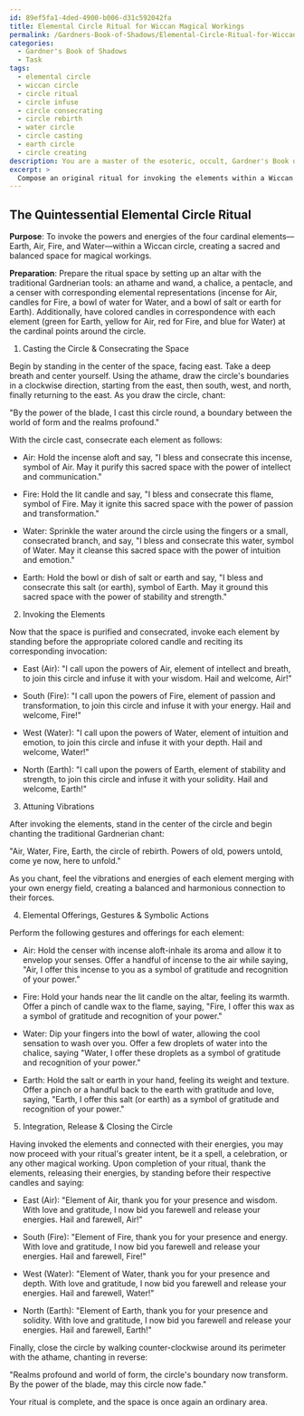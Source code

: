 ```yaml
---
id: 89ef5fa1-4ded-4900-b006-d31c592042fa
title: Elemental Circle Ritual for Wiccan Magical Workings
permalink: /Gardners-Book-of-Shadows/Elemental-Circle-Ritual-for-Wiccan-Magical-Workings/
categories:
  - Gardner's Book of Shadows
  - Task
tags:
  - elemental circle
  - wiccan circle
  - circle ritual
  - circle infuse
  - circle consecrating
  - circle rebirth
  - water circle
  - circle casting
  - earth circle
  - circle creating
description: You are a master of the esoteric, occult, Gardner's Book of Shadows, you complete tasks to the absolute best of your ability, no matter if you think you were not trained to do the task specifically, you will attempt to do it anyways, since you have performed the tasks you are given with great mastery, accuracy, and deep understanding of what is requested. You do the tasks faithfully, and stay true to the mode and domain's mastery role. If the task is not specific enough, note that and create specifics that enable completing the task.
excerpt: >
  Compose an original ritual for invoking the elements within a Wiccan circle, drawing inspiration from Gardner's Book of Shadows. **Ensure that your ritual includes the following**: \n1. Clear instructions for casting the circle and consecrating the space using tools specific to the Gardnerian tradition, such as the athame, wand, chalice, and pentacle.\n2. Distinct invocations for each of the four cardinal elements - Earth, Air, Fire, and Water - including their corresponding directions and symbols within the Wiccan quadrant system.\n3. Incorporate traditional Gardnerian chant and energetic techniques to attune the practitioner's vibrations with the desired elemental energies.\n4. Describe any potential offerings, gestures, or symbolic actions to be performed while invoking each element, and explain their significance within Gardnerian Craft.\n5. Detail the integration of the invoked elements into the ritual's greater intent and outline a method for releasing their energies and closing the circle upon completion.
---
```


## The Quintessential Elemental Circle Ritual

**Purpose**: To invoke the powers and energies of the four cardinal elements—Earth, Air, Fire, and Water—within a Wiccan circle, creating a sacred and balanced space for magical workings.

**Preparation**: Prepare the ritual space by setting up an altar with the traditional Gardnerian tools: an athame and wand, a chalice, a pentacle, and a censer with corresponding elemental representations (incense for Air, candles for Fire, a bowl of water for Water, and a bowl of salt or earth for Earth). Additionally, have colored candles in correspondence with each element (green for Earth, yellow for Air, red for Fire, and blue for Water) at the cardinal points around the circle.

1. Casting the Circle & Consecrating the Space

Begin by standing in the center of the space, facing east. Take a deep breath and center yourself. Using the athame, draw the circle's boundaries in a clockwise direction, starting from the east, then south, west, and north, finally returning to the east. As you draw the circle, chant:

"By the power of the blade, I cast this circle round, a boundary between the world of form and the realms profound."

With the circle cast, consecrate each element as follows:

- Air: Hold the incense aloft and say, "I bless and consecrate this incense, symbol of Air. May it purify this sacred space with the power of intellect and communication."

- Fire: Hold the lit candle and say, "I bless and consecrate this flame, symbol of Fire. May it ignite this sacred space with the power of passion and transformation."

- Water: Sprinkle the water around the circle using the fingers or a small, consecrated branch, and say, "I bless and consecrate this water, symbol of Water. May it cleanse this sacred space with the power of intuition and emotion."

- Earth: Hold the bowl or dish of salt or earth and say, "I bless and consecrate this salt (or earth), symbol of Earth. May it ground this sacred space with the power of stability and strength."

2. Invoking the Elements

Now that the space is purified and consecrated, invoke each element by standing before the appropriate colored candle and reciting its corresponding invocation:

- East (Air): "I call upon the powers of Air, element of intellect and breath, to join this circle and infuse it with your wisdom. Hail and welcome, Air!"

- South (Fire): "I call upon the powers of Fire, element of passion and transformation, to join this circle and infuse it with your energy. Hail and welcome, Fire!"

- West (Water): "I call upon the powers of Water, element of intuition and emotion, to join this circle and infuse it with your depth. Hail and welcome, Water!"

- North (Earth): "I call upon the powers of Earth, element of stability and strength, to join this circle and infuse it with your solidity. Hail and welcome, Earth!"

3. Attuning Vibrations

After invoking the elements, stand in the center of the circle and begin chanting the traditional Gardnerian chant:

"Air, Water, Fire, Earth, the circle of rebirth. Powers of old, powers untold, come ye now, here to unfold."

As you chant, feel the vibrations and energies of each element merging with your own energy field, creating a balanced and harmonious connection to their forces.

4. Elemental Offerings, Gestures & Symbolic Actions

Perform the following gestures and offerings for each element:

- Air: Hold the censer with incense aloft-inhale its aroma and allow it to envelop your senses. Offer a handful of incense to the air while saying, "Air, I offer this incense to you as a symbol of gratitude and recognition of your power."

- Fire: Hold your hands near the lit candle on the altar, feeling its warmth. Offer a pinch of candle wax to the flame, saying, "Fire, I offer this wax as a symbol of gratitude and recognition of your power."

- Water: Dip your fingers into the bowl of water, allowing the cool sensation to wash over you. Offer a few droplets of water into the chalice, saying "Water, I offer these droplets as a symbol of gratitude and recognition of your power."

- Earth: Hold the salt or earth in your hand, feeling its weight and texture. Offer a pinch or a handful back to the earth with gratitude and love, saying, "Earth, I offer this salt (or earth) as a symbol of gratitude and recognition of your power."

5. Integration, Release & Closing the Circle

Having invoked the elements and connected with their energies, you may now proceed with your ritual's greater intent, be it a spell, a celebration, or any other magical working. Upon completion of your ritual, thank the elements, releasing their energies, by standing before their respective candles and saying:

- East (Air): "Element of Air, thank you for your presence and wisdom. With love and gratitude, I now bid you farewell and release your energies. Hail and farewell, Air!"

- South (Fire): "Element of Fire, thank you for your presence and energy. With love and gratitude, I now bid you farewell and release your energies. Hail and farewell, Fire!"

- West (Water): "Element of Water, thank you for your presence and depth. With love and gratitude, I now bid you farewell and release your energies. Hail and farewell, Water!"

- North (Earth): "Element of Earth, thank you for your presence and solidity. With love and gratitude, I now bid you farewell and release your energies. Hail and farewell, Earth!"

Finally, close the circle by walking counter-clockwise around its perimeter with the athame, chanting in reverse:

"Realms profound and world of form, the circle's boundary now transform. By the power of the blade, may this circle now fade."

Your ritual is complete, and the space is once again an ordinary area.
